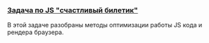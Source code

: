 ### [Задача по JS "счастливый билетик"](js/lucky_ticket)
В этой задаче разобраны методы оптимизации работы JS кода и рендера браузера.
